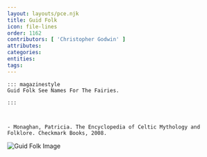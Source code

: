 ```yaml
---
layout: layouts/pce.njk
title: Guid Folk
icon: file-lines
order: 1162
contributors: [ 'Christopher Godwin' ]
attributes:
categories:
entities:
tags:
---
```

``` tab [group1:Info]
::: magazinestyle
Guid Folk See Names For The Fairies.

:::
```
``` tab [group1:Attributes]
```
``` tab [group1:Entities]
```
``` tab [group1:Sources]
- Monaghan, Patricia. The Encyclopedia of Celtic Mythology and Folklore. Checkmark Books, 2008.
```
![Guid Folk Image]([None])
